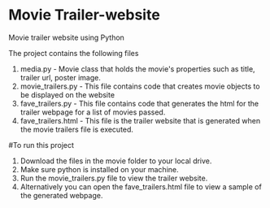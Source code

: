 # Movie Trailer-website
Movie trailer website using Python 

The project contains the following files

1. media.py - Movie class that holds the movie's properties such as title, trailer url, poster image.
2. movie_trailers.py - This file contains code that creates movie objects to be displayed on the website
3. fave_trailers.py - This file contains code that generates the html for the trailer webpage for a list of movies passed.
4. fave_trailers.html - This file is the trailer website that is generated when the movie trailers file is executed.

#To run this project

1. Download the files in the movie folder to your local drive.
2. Make sure python is installed on your machine.
3. Run the movie_trailers.py file to view the trailer website.
4. Alternatively you can open the fave_trailers.html file to view a sample of the generated webpage.
